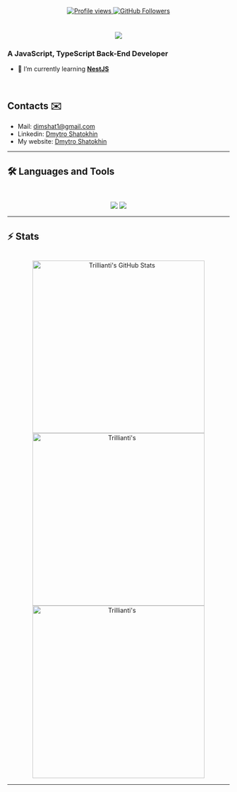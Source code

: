 <p align="center">
  <a href="https://github.com/Trillianti">
    <img src="https://komarev.com/ghpvc/?username=Trillianti&color=blue" alt="Profile views">
  </a>
  <a href="https://github.com/Trillianti?tab=repositories">
    <img src="https://img.shields.io/github/followers/Trillianti?label=Followers&style=social" alt="GitHub Followers">
  </a>
</p>

<h1 align="center">
    <img src="https://readme-typing-svg.herokuapp.com/?font=Inter&size=48&center=true&vCenter=true&width=500&height=70&color=4493F8&duration=4000&lines=Hi+There!+👋;+I'm+Dmytro+Shatokhin!;" />
</h1>

### A JavaScript, TypeScript Back-End Developer

- 🌱 I’m currently learning **[NestJS](https://nestjs.com/)**

<br>

## Contacts ✉️
- Mail: dimshat1@gmail.com
- Linkedin: [Dmytro Shatokhin](https://www.linkedin.com/in/dmytro-shatokhin-735b9a347/)
- My website: [Dmytro Shatokhin](https://dmytro.shatokhin.xyz/)

<hr>

## 🛠️ Languages and Tools

<br>

<p align="center">
  <img src="https://skillicons.dev/icons?i=html,css,sass,tailwind,js,ts,react,vite" />
  <img src="https://skillicons.dev/icons?i=mysql,postgres,prisma,nodejs,git,postman,nestjs,express,python,fastapi,flask,linux,nginx" />
</p>

<hr>

## ⚡️ Stats

<br>

<div align=center>
  <img width=390 src="https://github-readme-stats.vercel.app/api?username=Trillianti&theme=transparent&count_private=true&show_icons=true&rank_icon=github&locale=en" alt="Trillianti's GitHub Stats" />
  <img width=390 src="https://github-readme-streak-stats.herokuapp.com/?user=Trillianti&theme=transparent&count_private=true&border_radius=10&locale=en" alt="Trillianti's" />
  <img width=390 src="https://github-readme-stats.vercel.app/api/top-langs/?username=Trillianti&layout=donut&theme=transparent" alt="Trillianti's" />
</div>

<hr>
